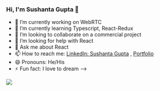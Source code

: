 ### Hi, I'm Sushanta Gupta 👋

- 🔭 I’m currently working on WebRTC
- 🌱 I’m currently learning Typescript, React-Redux
- 👯 I’m looking to collaborate on a commercial project
- 🤔 I’m looking for help with React
- 💬 Ask me about React
- 📫 How to reach me: [LinkedIn: Sushanta Gupta](https://www.linkedin.com/in/sushantagupta/) , [Portfolio](https://stoic-roentgen-2b47ca.netlify.app)
- 😄 Pronouns: He/His
- ⚡ Fun fact: I love to dream
-->
<img src="https://github-readme-stats.vercel.app/api?username=sushantagupta007&&show_icons=true&title_color=ffffff&icon_color=bb2acf&text_color=daf7dc&bg_color=151515">
